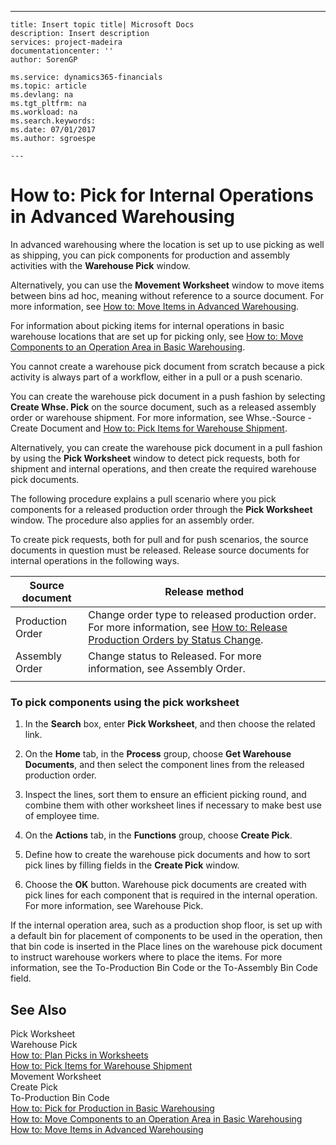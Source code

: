 ---
    title: Insert topic title| Microsoft Docs
    description: Insert description
    services: project-madeira
    documentationcenter: ''
    author: SorenGP

    ms.service: dynamics365-financials
    ms.topic: article
    ms.devlang: na
    ms.tgt_pltfrm: na
    ms.workload: na
    ms.search.keywords:
    ms.date: 07/01/2017
    ms.author: sgroespe

    ---
# How to: Pick for Internal Operations in Advanced Warehousing
In advanced warehousing where the location is set up to use picking as well as shipping, you can pick components for production and assembly activities with the **Warehouse Pick** window.  
  
 Alternatively, you can use the **Movement Worksheet** window to move items between bins ad hoc, meaning without reference to a source document. For more information, see [How to: Move Items in Advanced Warehousing](../FullExperience/how-to-move-items-in-advanced-warehousing.md).  
  
 For information about picking items for internal operations in basic warehouse locations that are set up for picking only, see [How to: Move Components to an Operation Area in Basic Warehousing](../FullExperience/how-to-pick-for-production-in-basic-warehousing.md).  
  
 You cannot create a warehouse pick document from scratch because a pick activity is always part of a workflow, either in a pull or a push scenario.  
  
 You can create the warehouse pick document in a push fashion by selecting **Create Whse. Pick** on the source document, such as a released assembly order or warehouse shipment. For more information, see Whse.-Source - Create Document and [How to: Pick Items for Warehouse Shipment](../FullExperience/how-to-pick-items-for-warehouse-shipment.md).  
  
 Alternatively, you can create the warehouse pick document in a pull fashion by using the **Pick Worksheet** window to detect pick requests, both for shipment and internal operations, and then create the required warehouse pick documents.  
  
 The following procedure explains a pull scenario where you pick components for a released production order through the **Pick Worksheet** window. The procedure also applies for an assembly order.  
  
 To create pick requests, both for pull and for push scenarios, the source documents in question must be released. Release source documents for internal operations in the following ways.  
  
|Source document|Release method|  
|---------------------|--------------------|  
|Production Order|Change order type to released production order. For more information, see [How to: Release Production Orders by Status Change](../FullExperience/how-to-release-production-orders-by-status-change.md).|  
|Assembly Order|Change status to Released. For more information, see Assembly Order.|  
|||  
  
### To pick components using the pick worksheet  
  
1.  In the **Search** box, enter **Pick Worksheet**, and then choose the related link.  
  
2.  On the **Home** tab, in the **Process** group, choose **Get Warehouse Documents**, and then select the component lines from the released production order.  
  
3.  Inspect the lines, sort them to ensure an efficient picking round, and combine them with other worksheet lines if necessary to make best use of employee time.  
  
4.  On the **Actions** tab, in the **Functions** group, choose **Create Pick**.  
  
5.  Define how to create the warehouse pick documents and how to sort pick lines by filling fields in the **Create Pick** window.  
  
6.  Choose the **OK** button. Warehouse pick documents are created with pick lines for each component that is required in the internal operation. For more information, see Warehouse Pick.  
  
 If the internal operation area, such as a production shop floor, is set up with a default bin for placement of components to be used in the operation, then that bin code is inserted in the Place lines on the warehouse pick document to instruct warehouse workers where to place the items. For more information, see the To-Production Bin Code or the To-Assembly Bin Code field.  
  
## See Also  
 Pick Worksheet   
 Warehouse Pick   
 [How to: Plan Picks in Worksheets](../FullExperience/how-to-plan-picks-in-worksheets.md)   
 [How to: Pick Items for Warehouse Shipment](../FullExperience/how-to-pick-items-for-warehouse-shipment.md)   
 Movement Worksheet   
 Create Pick   
 To-Production Bin Code   
 [How to: Pick for Production in Basic Warehousing](../FullExperience/how-to-pick-for-production-in-basic-warehousing.md)   
 [How to: Move Components to an Operation Area in Basic Warehousing](../FullExperience/how-to-move-components-to-an-operation-area-in-basic-warehousing.md)   
 [How to: Move Items in Advanced Warehousing](../FullExperience/how-to-move-items-in-advanced-warehousing.md)